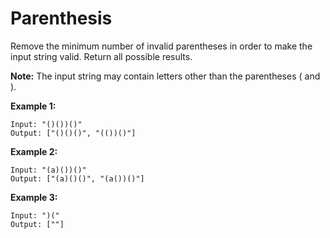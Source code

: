 # Parenthesis

Remove the minimum number of invalid parentheses in order to make the input string valid. Return all possible results.

**Note:** The input string may contain letters other than the parentheses ( and ).

**Example 1:**
```
Input: "()())()"
Output: ["()()()", "(())()"]
```

**Example 2:**
```
Input: "(a)())()"
Output: ["(a)()()", "(a())()"]
```
**Example 3:**
```
Input: ")("
Output: [""]
```
